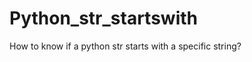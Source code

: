 Python_str_startswith
=====================

How to know if a python str starts with a specific string?
